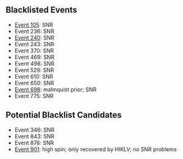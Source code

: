 ## Blacklisted Events
* [Event 105](https://ldas-jobs.ligo.caltech.edu/~eve.chase/kagra/outliers/105/): SNR
* Event 236: SNR
* [Event 240](https://ldas-jobs.ligo.caltech.edu/~eve.chase/kagra/outliers/240/): SNR
* Event 243: SNR
* Event 370: SNR
* Event 469: SNR
* Event 498: SNR
* Event 529: SNR
* Event 610: SNR
* Event 650: SNR
* [Event 698](https://ldas-jobs.ligo.caltech.edu/~eve.chase/kagra/outliers/698/): malmquist prior; SNR
* Event 775: SNR

## Potential Blacklist Candidates
* Event 346: SNR
* Event 843: SNR
* Event 876: SNR
* [Event 901](https://ldas-jobs.ligo.caltech.edu/~eve.chase/kagra/outliers/901/): high spin; only recovered by HIKLV; no SNR problems



